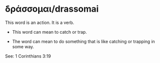 # δράσσομαι/drassomai
This word is an action. It is a verb.

* This word can mean to catch or trap.

* The word can mean to do something that is like catching or trapping in some way. 

See: 1 Corinthians 3:19
